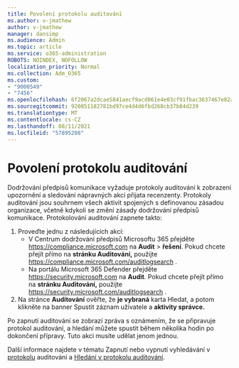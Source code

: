 ```yaml
---
title: Povolení protokolu auditování
ms.author: v-jmathew
author: v-jmathew
manager: dansimp
ms.audience: Admin
ms.topic: article
ms.service: o365-administration
ROBOTS: NOINDEX, NOFOLLOW
localization_priority: Normal
ms.collection: Adm_O365
ms.custom:
- "9000549"
- "7456"
ms.openlocfilehash: 6f2067a2dcae5841aecf9acd061e4e03cf91fbac3637467e82aee2fbc9340f9a
ms.sourcegitcommit: 920051182781bd97ce4d4d6fbd268cb37b84d239
ms.translationtype: MT
ms.contentlocale: cs-CZ
ms.lasthandoff: 08/11/2021
ms.locfileid: "57895208"
---
```

# <a name="enable-the-audit-log"></a>Povolení protokolu auditování

Dodržování předpisů komunikace vyžaduje protokoly auditování k zobrazení upozornění a sledování nápravných akcí přijata recenzenty. Protokoly auditování jsou souhrnem všech aktivit spojených s definovanou zásadou organizace, včetně kdykoli se změní zásady dodržování předpisů komunikace. Protokolování auditování zapnete takto:

1. Proveďte jednu z následujících akcí:
   - V Centrum dodržování předpisů Microsoftu 365 přejděte <https://compliance.microsoft.com> na **Audit** \> **řešení**. Pokud chcete přejít přímo na **stránku Auditování,** použijte <https://compliance.microsoft.com/auditlogsearch> .
   - Na portálu Microsoft 365 Defender přejděte <https://security.microsoft.com> na **Audit**. Pokud chcete přejít přímo na **stránku Auditování,** použijte <https://security.microsoft.com/auditlogsearch> .
2. Na stránce **Auditování** ověřte, že **je vybraná** karta Hledat, a potom klikněte na banner Spustit záznam uživatele a **aktivity správce.**

Po zapnutí auditování se zobrazí zpráva s oznámením, že se připravuje protokol auditování, a hledání můžete spustit během několika hodin po dokončení přípravy. Tuto akci musíte udělat jenom jednou.

Další informace najdete v tématu Zapnutí nebo vypnutí vyhledávání v [protokolu](https://docs.microsoft.com/microsoft-365/compliance/turn-audit-log-search-on-or-off) auditování a [Hledání v protokolu auditování](https://docs.microsoft.com/microsoft-365/compliance/search-the-audit-log-in-security-and-compliance).

